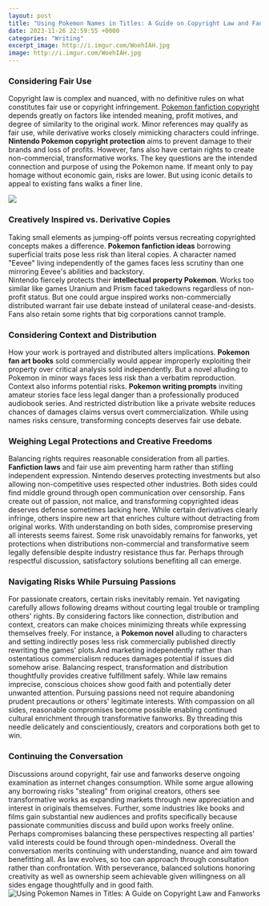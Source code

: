 ```yaml
---
layout: post
title: "Using Pokemon Names in Titles: A Guide on Copyright Law and Fanworks"
date: 2023-11-26 22:59:55 +0000
categories: "Writing"
excerpt_image: http://i.imgur.com/WoehIAH.jpg
image: http://i.imgur.com/WoehIAH.jpg
---
```


### Considering Fair Use 
Copyright law is complex and nuanced, with no definitive rules on what constitutes fair use or copyright infringement. [Pokemon fanfiction copyright](https://store.fi.io.vn/chihuahua-weightlifting-funny-deadlift-men-fitness-gym-gifts-tank-top4886-t-shirt) depends greatly on factors like intended meaning, profit motives, and degree of similarity to the original work. Minor references may qualify as fair use, while derivative works closely mimicking characters could infringe. **Nintendo Pokemon copyright protection** aims to prevent damage to their brands and loss of profits. However, fans also have certain rights to create non-commercial, transformative works.
The key questions are the intended connection and purpose of using the Pokemon name. If meant only to pay homage without economic gain, risks are lower. But using iconic details to appeal to existing fans walks a finer line.

![](https://i.ytimg.com/vi/4U7dSaVUgog/maxresdefault.jpg)
### Creatively Inspired vs. Derivative Copies
Taking small elements as jumping-off points versus recreating copyrighted concepts makes a difference. **Pokemon fanfiction ideas** borrowing superficial traits pose less risk than literal copies. A character named "Eevee" living independently of the games faces less scrutiny than one mirroring Eevee's abilities and backstory.  
Nintendo fiercely protects their **intellectual property Pokemon**. Works too similar like games Uranium and Prism faced takedowns regardless of non-profit status. But one could argue inspired works non-commercially distributed warrant fair use debate instead of unilateral cease-and-desists. Fans also retain some rights that big corporations cannot trample.
### Considering Context and Distribution
How your work is portrayed and distributed alters implications. **Pokemon fan art books** sold commercially would appear improperly exploiting their property over critical analysis sold independently. But a novel alluding to Pokemon in minor ways faces less risk than a verbatim reproduction.
Context also informs potential risks. **Pokemon writing prompts** inviting amateur stories face less legal danger than a professionally produced audiobook series. And restricted distribution like a private website reduces chances of damages claims versus overt commercialization. While using names risks censure, transforming concepts deserves fair use debate.
### Weighing Legal Protections and Creative Freedoms
Balancing rights requires reasonable consideration from all parties. **Fanfiction laws** and fair use aim preventing harm rather than stifling independent expression. Nintendo deserves protecting investments but also allowing non-competitive uses respected other industries. 
Both sides could find middle ground through open communication over censorship. Fans create out of passion, not malice, and transforming copyrighted ideas deserves defense sometimes lacking here. While certain derivatives clearly infringe, others inspire new art that enriches culture without detracting from original works.
With understanding on both sides, compromise preserving all interests seems fairest. Some risk unavoidably remains for fanworks, yet protections when distributions non-commercial and transformative seem legally defensible despite industry resistance thus far. Perhaps through respectful discussion, satisfactory solutions benefiting all can emerge.
### Navigating Risks While Pursuing Passions 
For passionate creators, certain risks inevitably remain. Yet navigating carefully allows following dreams without courting legal trouble or trampling others' rights. By considering factors like connection, distribution and context, creators can make choices minimizing threats while expressing themselves freely.
For instance, a **Pokemon novel** alluding to characters and setting indirectly poses less risk commercially published directly rewriting the games' plots.And marketing independently rather than ostentatious commercialism reduces damages potential if issues did somehow arise. 
Balancing respect, transformation and distribution thoughtfully provides creative fulfillment safely. While law remains imprecise, conscious choices show good faith and potentially deter unwanted attention. Pursuing passions need not require abandoning prudent precautions or others' legitimate interests.
With compassion on all sides, reasonable compromises become possible enabling continued cultural enrichment through transformative fanworks. By threading this needle delicately and conscientiously, creators and corporations both get to win.
### Continuing the Conversation
Discussions around copyright, fair use and fanworks deserve ongoing examination as internet changes consumption. While some argue allowing any borrowing risks "stealing" from original creators, others see transformative works as expanding markets through new appreciation and interest in originals themselves. 
Further, some industries like books and films gain substantial new audiences and profits specifically because passionate communities discuss and build upon works freely online. Perhaps compromises balancing these perspectives respecting all parties' valid interests could be found through open-mindedness.
Overall the conversation merits continuing with understanding, nuance and aim toward benefitting all. As law evolves, so too can approach through consultation rather than confrontation. With perseverance, balanced solutions honoring creativity as well as ownership seem achievable given willingness on all sides engage thoughtfully and in good faith.
![Using Pokemon Names in Titles: A Guide on Copyright Law and Fanworks](http://i.imgur.com/WoehIAH.jpg)
